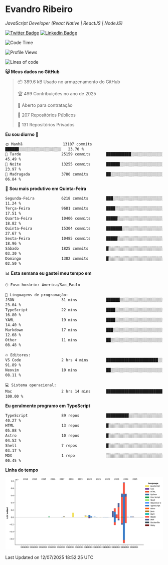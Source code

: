 # Evandro **Ribeiro**

*JavaScript Developer (React Native | ReactJS | NodeJS)*

[![Twitter Badge](https://img.shields.io/badge/-@ribeiroevandro-201B2D?style=flat-square&labelColor=201B2D&logo=twitter&logoColor=white&link=https://twitter.com/ribeiroevandro)](https://twitter.com/ribeiroevandro) 
[![Linkedin Badge](https://img.shields.io/badge/-Evandro%20Ribeiro-201B2D?style=flat-square&logo=Linkedin&logoColor=white&link=https://www.linkedin.com/in/ribeiroevandro)](https://www.linkedin.com/in/ribeiroevandro) 


<!--START_SECTION:waka-->
![Code Time](http://img.shields.io/badge/Code%20Time-4%2C588%20hrs%2042%20mins-blue)

![Profile Views](http://img.shields.io/badge/Visualizac%C3%B5es%20do%20perfil-0-blue)

![Lines of code](https://img.shields.io/badge/Desde%20o%20Hello%20World%20eu%20escrevi-34.8%20million%20linhas%20de%20c%C3%B3digo-blue)

**🐱 Meus dados no GitHub** 

> 📦 389.6 kB Usado no armazenamento do GitHub 
 > 
> 🏆 499 Contribuições no ano de 2025
 > 
> 💼 Aberto para contratação
 > 
> 📜 207 Repositórios Públicos 
 > 
> 🔑 131 Repositórios Privados 
 > 
**Eu sou diurno 🐤** 

```text
🌞 Manhã                  13107 commits       ██████░░░░░░░░░░░░░░░░░░░   23.70 % 
🌆 Tarde                  25159 commits       ███████████░░░░░░░░░░░░░░   45.49 % 
🌃 Noite                  13255 commits       ██████░░░░░░░░░░░░░░░░░░░   23.97 % 
🌙 Madrugada              3780 commits        ██░░░░░░░░░░░░░░░░░░░░░░░   06.84 % 
```
📅 **Sou mais produtivo em Quinta-Feira** 

```text
Segunda-Feira            6218 commits        ███░░░░░░░░░░░░░░░░░░░░░░   11.24 % 
Terça-Feira              9681 commits        ████░░░░░░░░░░░░░░░░░░░░░   17.51 % 
Quarta-Feira             10406 commits       █████░░░░░░░░░░░░░░░░░░░░   18.82 % 
Quinta-Feira             15304 commits       ███████░░░░░░░░░░░░░░░░░░   27.67 % 
Sexta-Feira              10485 commits       █████░░░░░░░░░░░░░░░░░░░░   18.96 % 
Sábado                   1825 commits        █░░░░░░░░░░░░░░░░░░░░░░░░   03.30 % 
Domingo                  1382 commits        █░░░░░░░░░░░░░░░░░░░░░░░░   02.50 % 
```


📊 **Esta semana eu gastei meu tempo em** 

```text
🕑︎ Fuso horário: America/Sao_Paulo

💬 Linguagens de programação: 
JSON                     31 mins             ██████░░░░░░░░░░░░░░░░░░░   23.04 % 
TypeScript               22 mins             ████░░░░░░░░░░░░░░░░░░░░░   16.80 % 
YAML                     19 mins             ████░░░░░░░░░░░░░░░░░░░░░   14.40 % 
Markdown                 17 mins             ███░░░░░░░░░░░░░░░░░░░░░░   12.68 % 
Other                    11 mins             ██░░░░░░░░░░░░░░░░░░░░░░░   08.48 % 

🔥 Editores: 
VS Code                  2 hrs 4 mins        ███████████████████████░░   91.89 % 
Neovim                   10 mins             ██░░░░░░░░░░░░░░░░░░░░░░░   08.11 % 

💻 Sistema operacional: 
Mac                      2 hrs 14 mins       █████████████████████████   100.00 % 
```

**Eu geralmente programo em TypeScript** 

```text
TypeScript               89 repos            ██████████░░░░░░░░░░░░░░░   40.27 % 
HTML                     13 repos            █░░░░░░░░░░░░░░░░░░░░░░░░   05.88 % 
Astro                    10 repos            █░░░░░░░░░░░░░░░░░░░░░░░░   04.52 % 
Shell                    7 repos             █░░░░░░░░░░░░░░░░░░░░░░░░   03.17 % 
MDX                      1 repo              ░░░░░░░░░░░░░░░░░░░░░░░░░   00.45 % 
```



**Linha do tempo**

![Lines of Code chart](https://raw.githubusercontent.com/ribeiroevandro/ribeiroevandro/main/assets/bar_graph.png)


 Last Updated on 12/07/2025 18:52:25 UTC
<!--END_SECTION:waka-->

